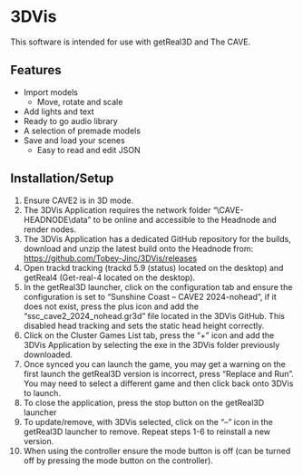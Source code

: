 # 3DVis
This software is intended for use with getReal3D and The CAVE.

## Features
- Import models
  - Move, rotate and scale
- Add lights and text
- Ready to go audio library
- A selection of premade models
- Save and load your scenes
  - Easy to read and edit JSON 

## Installation/Setup
1.	Ensure CAVE2 is in 3D mode.
2.	The 3DVis Application requires the network folder “\\CAVE-HEADNODE\data” to be online and accessible to the Headnode and render nodes.
3.	The 3DVis Application has a dedicated GitHub repository for the builds, download and unzip the latest build onto the Headnode from: 
https://github.com/Tobey-Jinc/3DVis/releases  
4.	Open trackd tracking (trackd 5.9 (status) located on the desktop) and getReal4 (Get-real-4 located on the desktop).
5.	In the getReal3D launcher, click on the configuration tab and ensure the configuration is set to “Sunshine Coast – CAVE2 2024-nohead”, if it does not exist, press the plus icon and add the “ssc_cave2_2024_nohead.gr3d” file located in the 3DVis GitHub. This disabled head tracking and sets the static head height correctly.
6.	Click on the Cluster Games List tab, press the “+” icon and add the 3DVis Application by selecting the exe in the 3DVis folder previously downloaded.
7.	Once synced you can launch the game, you may get a warning on the first launch the getReal3D version is incorrect, press “Replace and Run”. You may need to select a different game and then click back onto 3DVis to launch.
8.	To close the application, press the stop button on the getReal3D launcher
9.	To update/remove, with 3DVis selected, click on the “–” icon in the getReal3D launcher to remove. Repeat steps 1-6 to reinstall a new version.
10.	When using the controller ensure the mode button is off (can be turned off by pressing the mode button on the controller).
